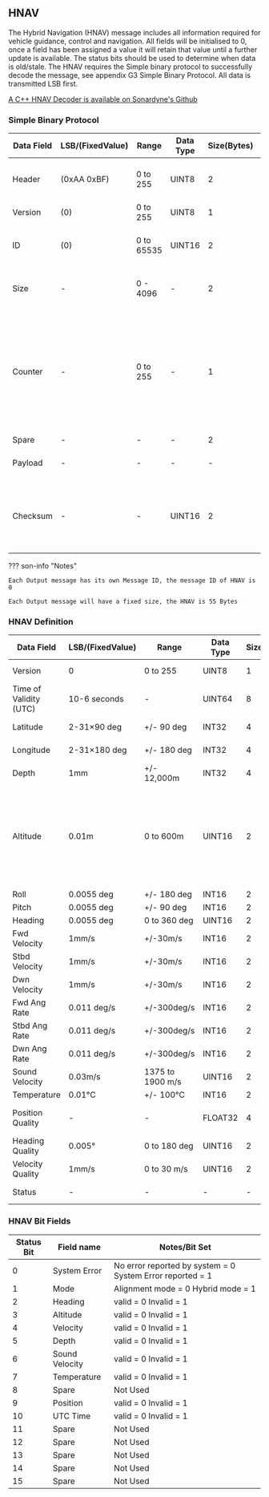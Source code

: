 ## HNAV
The Hybrid Navigation (HNAV) message includes all information required for vehicle guidance, control and navigation.
All fields will be initialised to 0, once a field has been assigned a value it will retain that value until a further update is available. The status bits should be used to determine when data is old/stale.
The HNAV requires the Simple binary protocol to successfully decode the message, see appendix G3 Simple Binary Protocol. 
All data is transmitted LSB first.
 
[A C++ HNAV Decoder is available on Sonardyne's Github](https://github.com/Sonardyne/sprint-nav-mini-hnav)

### Simple Binary Protocol

|Data Field|LSB/(FixedValue)|Range|Data Type|Size(Bytes)|Notes|
|---|---|---|---|---|---|
| Header | (0xAA 0xBF) | 0 to 255 | UINT8 | 2 | Header to denote the start of the packet |
| Version | (0) | 0 to 255 | UINT8 | 1 | Version of protocol |
| ID | (0) | 0 to 65535 | UINT16 | 2 | Message ID (HNAV = 0) see Note 1 |
| Size | \- | 0 - 4096 | \- | 2 | Size of data field in bytes, see note 2 |
| Counter | \- | 0 to 255 | \- | 1 | Counter per message, increments before rolling over to 0. Allows detection of out of order receipt. |
| Spare | \- | \- | \- | 2 | Not Used |
| Payload | \- | \- | \- | \- | Message data (e.g. HNAV) |
| Checksum | \- | \- | UINT16 | 2 | CRC-X.25: 0x1021. Covers all bytes before and including data bytes. 

??? son-info "Notes"

    Each Output message has its own Message ID, the message ID of HNAV is 0

    Each Output message will have a fixed size, the HNAV is 55 Bytes


### HNAV Definition

|Data Field|LSB/(FixedValue)|Range|Data Type|Size(Bytes)|Notes|
|---|---|---|---|---|---|
| Version | 0 | 0 to 255 | UINT8 | 1 | Version of message |
| Time of Validity (UTC) | 10\-6 seconds | \- | UINT64 | 8 |  |
| Latitude | 2-31×90 deg | +/- 90 deg | INT32 | 4 | Not populated in Guidance |
| Longitude | 2-31×180 deg | +/- 180 deg | INT32 | 4 | Not populated in Guidance |
| Depth | 1mm | +/- 12,000m | INT32 | 4 | Depth at vehicle CRP |
| Altitude | 0.01m | 0 to 600m | UINT16 | 2 | Altitude is referenced from SPRINT-Nav Mini’s measurement point to the seabed (not compensated for CRP measurements). |
| Roll | 0.0055 deg | +/- 180 deg | INT16 | 2 |  |
| Pitch | 0.0055 deg | +/- 90 deg | INT16 | 2 |  |
| Heading | 0.0055 deg | 0 to 360 deg | UINT16 | 2 |  |
| Fwd Velocity | 1mm/s | +/-30m/s | INT16 | 2 |  |
| Stbd Velocity | 1mm/s | +/-30m/s | INT16 | 2 |  |
| Dwn Velocity | 1mm/s | +/-30m/s | INT16 | 2 |  |
| Fwd Ang Rate | 0.011 deg/s | +/-300deg/s | INT16 | 2 |  |
| Stbd Ang Rate | 0.011 deg/s | +/-300deg/s | INT16 | 2 |  |
| Dwn Ang Rate | 0.011 deg/s | +/-300deg/s | INT16 | 2 |  |
| Sound Velocity | 0.03m/s | 1375 to 1900 m/s | UINT16 | 2 |  |
| Temperature | 0.01°C | +/- 100°C | INT16 | 2 |  |
| Position Quality | \- | \- | FLOAT32 | 4 | Not populated in Guidance 2D Quality (CEP50) |
| Heading Quality | 0.005° | 0 to 180 deg | UINT16 | 2 |  |
| Velocity Quality | 1mm/s | 0 to 30 m/s | UINT16 | 2  | 2D Quality       |
| Status           | \-    | \-          | \-     | \- | See Status table |

### HNAV Bit Fields

|Status Bit|Field name|Notes/Bit Set|
|---|---|---|
| 0 | System Error | No error reported by system = 0 System Error reported = 1 |
| 1 | Mode | Alignment mode = 0 Hybrid mode = 1 |
| 2 | Heading | valid = 0 Invalid = 1 |
| 3 | Altitude | valid = 0 Invalid = 1 |
| 4 | Velocity | valid = 0 Invalid = 1 |
| 5 | Depth | valid = 0 Invalid = 1 |
| 6 | Sound Velocity | valid = 0 Invalid = 1 |
| 7 | Temperature | valid = 0 Invalid = 1 |
| 8 | Spare | Not Used |
| 9 | Position | valid = 0 Invalid = 1 |
| 10 | UTC Time | valid = 0 Invalid = 1 |
| 11 | Spare | Not Used |
| 12 | Spare | Not Used |
| 13 | Spare | Not Used |
| 14 | Spare | Not Used |
| 15 | Spare | Not Used |
